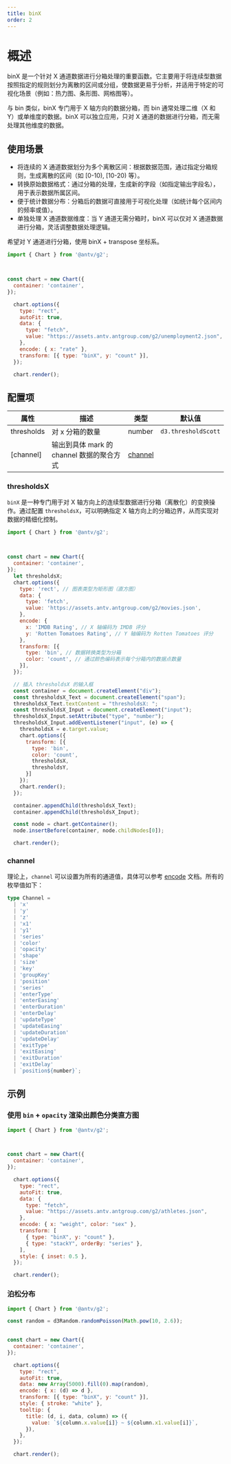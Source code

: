 ```yaml
---
title: binX
order: 2
---
```


# 概述

binX 是一个针对 X 通道数据进行分箱处理的重要函数。它主要用于将连续型数据按照指定的规则划分为离散的区间或分组，使数据更易于分析，并适用于特定的可视化场景（例如：热力图、条形图、网格图等）。

与 bin 类似，binX 专门用于 X 轴方向的数据分箱，而 bin 通常处理二维（X 和 Y）或单维度的数据。binX 可以独立应用，只对 X 通道的数据进行分箱，而无需处理其他维度的数据。

## 使用场景

- 将连续的 X 通道数据划分为多个离散区间：根据数据范围，通过指定分箱规则，生成离散的区间（如 [0-10), [10-20) 等）。
- 转换原始数据格式：通过分箱的处理，生成新的字段（如指定输出字段名），用于表示数据所属区间。
- 便于统计数据分布：分箱后的数据可直接用于可视化处理（如统计每个区间内的频率或值）。
- 单独处理 X 通道数据维度：当 Y 通道无需分箱时，binX 可以仅对 X 通道数据进行分箱，灵活调整数据处理逻辑。

希望对 Y 通道进行分箱，使用 binX + transpose 坐标系。

```js | ob { autoMount: true }
import { Chart } from '@antv/g2';



const chart = new Chart({
  container: 'container',
});

  chart.options({
    type: "rect",
    autoFit: true,
    data: {
      type: "fetch",
      value: "https://assets.antv.antgroup.com/g2/unemployment2.json",
    },
    encode: { x: "rate" },
    transform: [{ type: "binX", y: "count" }],
  });

  chart.render();
```

## 配置项

| 属性       | 描述                                      | 类型                | 默认值              |
| ---------- | ----------------------------------------- | ------------------- | ------------------- |
| thresholds | 对 x 分箱的数量                           | number              | `d3.thresholdScott` |
| [channel]  | 输出到具体 mark 的 channel 数据的聚合方式 | [channel](#channel) |                     |

### thresholdsX

`binX` 是一种专门用于对 X 轴方向上的连续型数据进行分箱（离散化）的变换操作。通过配置 `thresholdsX`，可以明确指定 X 轴方向上的分箱边界，从而实现对数据的精细化控制。

```js | ob { pin: false, autoMount: true }
import { Chart } from '@antv/g2';



const chart = new Chart({
  container: 'container',
});
  let thresholdsX;
  chart.options({
    type: 'rect', // 图表类型为矩形图（直方图）
    data: {
      type: 'fetch',
      value: 'https://assets.antv.antgroup.com/g2/movies.json',
    },
    encode: { 
      x: 'IMDB Rating', // X 轴编码为 IMDB 评分
      y: 'Rotten Tomatoes Rating', // Y 轴编码为 Rotten Tomatoes 评分
    },
    transform: [{ 
      type: 'bin', // 数据转换类型为分箱
      color: 'count', // 通过颜色编码表示每个分箱内的数据点数量
    }],
  });

  // 插入 thresholdsX 的输入框
  const container = document.createElement("div");
  const thresholdsX_Text = document.createElement("span");
  thresholdsX_Text.textContent = "thresholdsX: ";
  const thresholdsX_Input = document.createElement("input");
  thresholdsX_Input.setAttribute("type", "number");
  thresholdsX_Input.addEventListener("input", (e) => {
    thresholdsX = e.target.value;
    chart.options({
      transform: [{
        type: 'bin',
        color: 'count',
        thresholdsX,
        thresholdsY,
      }]
    });
    chart.render();
  });

  container.appendChild(thresholdsX_Text);
  container.appendChild(thresholdsX_Input);

  const node = chart.getContainer();
  node.insertBefore(container, node.childNodes[0]);

  chart.render();
```

### channel

理论上，`channel` 可以设置为所有的通道值，具体可以参考 [encode](/manual/core/encode) 文档。所有的枚举值如下：

```ts
type Channel =
  | 'x'
  | 'y'
  | 'z'
  | 'x1'
  | 'y1'
  | 'series'
  | 'color'
  | 'opacity'
  | 'shape'
  | 'size'
  | 'key'
  | 'groupKey'
  | 'position'
  | 'series'
  | 'enterType'
  | 'enterEasing'
  | 'enterDuration'
  | 'enterDelay'
  | 'updateType'
  | 'updateEasing'
  | 'updateDuration'
  | 'updateDelay'
  | 'exitType'
  | 'exitEasing'
  | 'exitDuration'
  | 'exitDelay'
  | `position${number}`;
```

## 示例

### 使用 `bin` + `opacity` 渲染出颜色分类直方图

```js | ob { pin: false, autoMount: true }
import { Chart } from '@antv/g2';



const chart = new Chart({
  container: 'container',
});

  chart.options({
    type: "rect",
    autoFit: true,
    data: {
      type: "fetch",
      value: "https://assets.antv.antgroup.com/g2/athletes.json",
    },
    encode: { x: "weight", color: "sex" },
    transform: [
      { type: "binX", y: "count" },
      { type: "stackY", orderBy: "series" },
    ],
    style: { inset: 0.5 },
  });

  chart.render();
```

### 泊松分布

```js | ob { pin: false, autoMount: true }
import { Chart } from '@antv/g2';

const random = d3Random.randomPoisson(Math.pow(10, 2.6));
  

const chart = new Chart({
  container: 'container',
});

  chart.options({
    type: "rect",
    autoFit: true,
    data: new Array(5000).fill(0).map(random),
    encode: { x: (d) => d },
    transform: [{ type: "binX", y: "count" }],
    style: { stroke: "white" },
    tooltip: {
      title: (d, i, data, column) => ({
        value: `${column.x.value[i]} ~ ${column.x1.value[i]}`,
      }),
    },
  });

  chart.render();
```